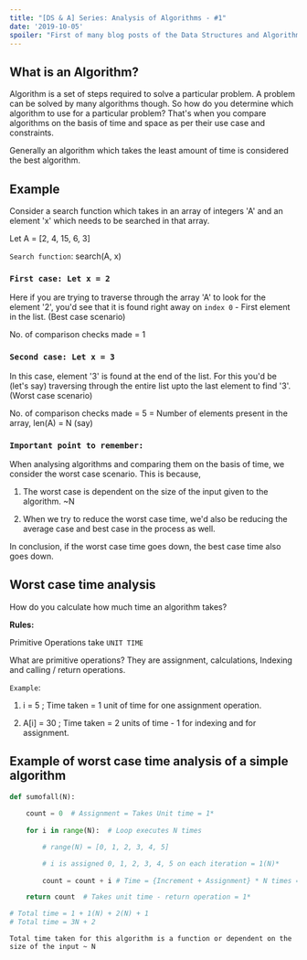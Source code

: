 ```yaml
---
title: "[DS & A] Series: Analysis of Algorithms - #1"
date: '2019-10-05'
spoiler: "First of many blog posts of the Data Structures and Algorithms series."
---
```


## What is an Algorithm? 

Algorithm is a set of steps required to solve a particular problem. A problem can be solved by many algorithms though. So how do you determine which algorithm to use for a particular problem? That's when you compare algorithms on the basis of time and space as per their use case and constraints. 

Generally an algorithm which takes the least amount of time is considered the best algorithm.

## Example 

Consider a search function which takes in an array of integers 'A' and an element 'x' which needs to be searched in that array.

Let A = [2, 4, 15, 6, 3]

`Search function`: search(A, x)

### `First case: Let x = 2`

Here if you are trying to traverse through the array 'A' to look for the element '2', you'd see that it is found right away on `index 0` - First element in the list. (Best case scenario)

No. of comparison checks made = 1

### `Second case: Let x = 3`

In this case, element '3' is found at the end of the list. For this you'd be (let's say) traversing through the entire list upto the last element to find '3'. (Worst case scenario)

No. of comparison checks made = 5 = Number of elements present in the array, len(A) = N (say)

### `Important point to remember:` 

When analysing algorithms and comparing them on the basis of time, we consider the worst case scenario. This is because,

1) The worst case is dependent on the size of the input given to the algorithm. ~N

2) When we try to reduce the worst case time, we'd also be reducing the average case and best case in the process as well. 

In conclusion, if the worst case time goes down, the best case time also goes down. 

## Worst case time analysis

How do you calculate how much time an algorithm takes? 

**Rules:**

Primitive Operations take `UNIT TIME`

What are primitive operations? They are assignment, calculations, Indexing and calling / return operations.

`Example`:

1) i = 5 ; Time taken = 1 unit of time for one assignment operation.

2) A[i] = 30 ; Time taken = 2 units of time - 1 for indexing and for assignment.

## Example of worst case time analysis of a simple algorithm

```python
def sumofall(N):
   
    count = 0  # Assignment = Takes Unit time = 1*
   
    for i in range(N):  # Loop executes N times

        # range(N) = [0, 1, 2, 3, 4, 5]

        # i is assigned 0, 1, 2, 3, 4, 5 on each iteration = 1(N)*
   
        count = count + i # Time = {Increment + Assignment} * N times = (1+1)N* 

    return count  # Takes unit time - return operation = 1*

# Total time = 1 + 1(N) + 2(N) + 1 
# Total time = 3N + 2
```
`Total time taken for this algorithm is a function or dependent on the size of the input ~ N`